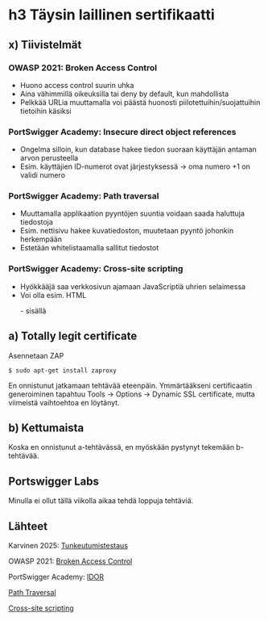 # h3 Täysin laillinen sertifikaatti

## x) Tiivistelmät

### OWASP 2021: Broken Access Control

- Huono access control suurin uhka
- Aina vähimmillä oikeuksilla tai deny by default, kun mahdollista
- Pelkkää URLia muuttamalla voi päästä huonosti piilotettuihin/suojattuihin tietoihin käsiksi

### PortSwigger Academy: Insecure direct object references

- Ongelma silloin, kun database hakee tiedon suoraan käyttäjän antaman arvon perusteella
- Esim. käyttäjien ID-numerot ovat järjestyksessä -> oma numero +1 on validi numero

### PortSwigger Academy: Path traversal

- Muuttamalla applikaation pyyntöjen suuntia voidaan saada haluttuja tiedostoja
- Esim. nettisivu hakee kuvatiedoston, muutetaan pyyntö johonkin herkempään
- Estetään whitelistaamalla sallitut tiedostot

### PortSwigger Academy: Cross-site scripting

- Hyökkääjä saa verkkosivun ajamaan JavaScriptiä uhrien selaimessa
- Voi olla esim. HTML <p> - sisällä

## a) Totally legit certificate

Asennetaan ZAP

    $ sudo apt-get install zaproxy

En onnistunut jatkamaan tehtävää eteenpäin. Ymmärtääkseni certificaatin generoiminen tapahtuu Tools -> Options -> Dynamic SSL certificate, mutta viimeistä vaihtoehtoa en löytänyt.

## b) Kettumaista

Koska en onnistunut a-tehtävässä, en myöskään pystynyt tekemään b-tehtävää.

## Portswigger Labs

Minulla ei ollut tällä viikolla aikaa tehdä loppuja tehtäviä.

## Lähteet

Karvinen 2025: [Tunkeutumistestaus](https://terokarvinen.com/tunkeutumistestaus/#h3-taysin-laillinen-sertifikaatti)

OWASP 2021: [Broken Access Control](https://owasp.org/Top10/A01_2021-Broken_Access_Control/)

PortSwigger Academy: [IDOR](https://portswigger.net/web-security/access-control/idor)

[Path Traversal](https://portswigger.net/web-security/file-path-traversal)

[Cross-site scripting](https://portswigger.net/web-security/cross-site-scripting)

